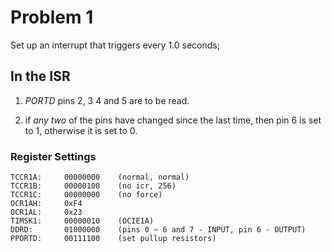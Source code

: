 # Problem 1

Set up an interrupt that triggers every 1.0 seconds;

## In the ISR

1. _PORTD_ pins 2, 3 4 and 5 are to be read.

2. if _any two_ of the pins have changed since the last time, then pin 6 is set to 1, otherwise it is set to 0.


### Register Settings

    TCCR1A:     00000000    (normal, normal)
    TCCR1B:     00000100    (no icr, 256)
    TCCR1C:     00000000    (no force)
    OCR1AH:     0xF4
    OCR1AL:     0x23
    TIMSK1:     00000010    (OCIE1A)
    DDRD:       01000000    (pins 0 ~ 6 and 7 - INPUT, pin 6 - OUTPUT)
    PPORTD:     00111100    (set pullup resistors)